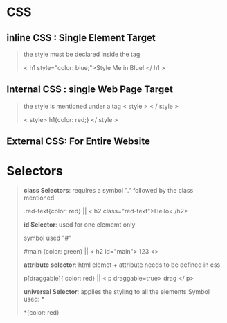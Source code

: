 # CSS
## inline CSS : Single Element Target 
>
> the style must be declared inside the tag
>
> < h1 style="color: blue;">Style Me in Blue! </ h1 >

## Internal CSS : single Web Page Target
>
>  the style is mentioned under a tag < style > < / style >
>
>   < style>  h1{color: red;} </ style >

## External CSS: For Entire Website 
>
>   <link rel="stylesheet" href="./style.css" />

# Selectors
>
> **class Selectors**: requires a symbol "." followed by the class mentioned 
>
> .red-text{color: red} ||  < h2 class="red-text">Hello< /h2>
>
> **id Selector**: used for one elememt only 
>
> symbol used "#"
>
> #main {color: green} || < h2 id="main"> 123 <>
>
> **attribute selector**: html elemet + attribute needs to be defined in css
>
> p[draggable]{ color: red} || < p draggable=true> drag </ p>
>
> **universal Selector**: applies the styling to all the elements
> Symbol used: * 
>
> *{color: red} 